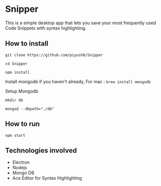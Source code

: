 # Snipper

This is a simple desktop app that lets you save your most frequently used Code Snippets with syntax highlighting.

## How to install
```
git clone https://github.com/piyush0/Snipper

cd Snipper

npm install
```
Install mongodb if you haven't already, For mac : ``` brew install mongodb ```

Setup Mongodb
```
mkdir db

mongod --dbpath="./db"

```
## How to run

```
npm start
```
## Technologies involved

+ Electron
+ Nodejs
+ Mongo DB
+ Ace Editor for Syntax Highlighting 